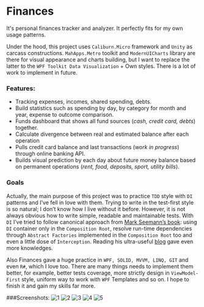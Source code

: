# Finances

It's personal finances tracker and analyzer. It perfectly fits for my own usage patterns. 

Under the hood, this project uses `Caliburn.Micro` framework and `Unity` as carcass constructions. `MahApps.Metro` toolkit and `ModernUICharts` library are there for visual appearance and charts building, but I want to replace the latter to the `WPF Toolkit Data Visualization` + Own styles. There is a lot of work to implement in future.

### Features:
- Tracking expenses, incomes, shared spending, debts.
- Build statistics such as spending by day, by category for month and year, expense to outcome comparison.
- Funds dashboard that shows all fund sources (*cash, credit card, debts*) together.
- Calculate divergence between real and estimated balance after each operation
- Pulls credit card balance and last transactions (*work in progress*) through online banking API.
- Builds visual prediction by each day about future money balance based on permanent operations (*rent, food, deposits, sport, utility bills*).

### Goals
Actually, the main purpose of this project was to practice `TDD` style with `DI` patterns and I’ve fell in love with them. Trying to write in the test-first style is so natural; I don’t know how I live without it before. However, it is not always obvious how to write simple, readable and maintainable tests.  With `DI` I’ve tried to follow canonical approach from [Mark Seemann’s book](http://www.amazon.com/Dependency-Injection-NET-Mark-Seemann/dp/1935182501): using `DI` container only in the `Composition Root`, resolve run-time dependencies through `Abstract Factories` implemented in the `Composition Root` too and even a little dose of `Interception`. Reading his ultra-useful [blog](http://blog.ploeh.dk/) gave even more knowledges. 

Also Finances gave a huge practice in `WPF, SOLID, MVVM, LINQ, GIT` and even `R#`, which I love too. There are many things needs to implement them better, for example, better tests coverage, more strictly design in `ViewModel-First` style, uniform way to work with `WPF` Templates and so on. I hope to finish it and gain my skills far more.
 


###Screenshots:
![1](https://cloud.githubusercontent.com/assets/5301844/11852649/e10a77a2-a441-11e5-90f5-ed2bc44ec2f3.png)
![2](https://cloud.githubusercontent.com/assets/5301844/11852650/e11124b2-a441-11e5-9ca0-2a9fe4668a4b.png)
![3](https://cloud.githubusercontent.com/assets/5301844/11852651/e12272c6-a441-11e5-8902-940df6fd7170.png)
![4](https://cloud.githubusercontent.com/assets/5301844/11852652/e122fe3a-a441-11e5-8178-4a7eb61c3676.png)
![5](https://cloud.githubusercontent.com/assets/5301844/11852653/e1250e32-a441-11e5-98c4-7956a0a38844.png)
